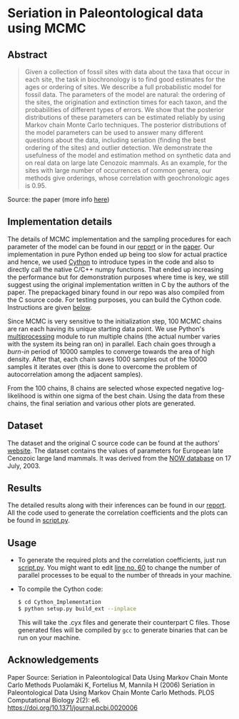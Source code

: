 # Seriation in Paleontological data using MCMC

## Abstract

> Given a collection of fossil sites with data about the taxa that occur in each site, the task in biochronology is to find good estimates for the ages or ordering of sites. We describe a full probabilistic model for fossil data. The parameters of the model are natural: the ordering of the sites, the origination and extinction times for each taxon, and the probabilities of different types of errors. We show that the posterior distributions of these parameters can be estimated reliably by using Markov chain Monte Carlo techniques. The posterior distributions of the model parameters can be used to answer many different questions about the data, including seriation (finding the best ordering of the sites) and outlier detection. We demonstrate the usefulness of the model and estimation method on synthetic data and on real data on large late Cenozoic mammals. As an example, for the sites with large number of occurrences of common genera, our methods give orderings, whose correlation with geochronologic ages is 0.95.

Source: the paper (more info [here](#acknowledgements))

## Implementation details

The details of MCMC implementation and the sampling procedures for each parameter of the model can be found in our [report](https://github.com/PrayagS/Seriation_in_Paleontological_Data_using_MCMC/blob/master/Docs/Report.pdf) or in the [paper](https://doi.org/10.1371/journal.pcbi.0020006). Our implementation in pure Python ended up being too slow for actual practice and hence, we used [Cython](https://cython.org/) to introduce types in the code and also to directly call the native C/C++ numpy functions. That ended up increasing the performance but for demonstration purposes where time is key, we still suggest using the original implementation written in C by the authors of the paper. The prepackaged binary found in our repo was also compiled from the C source code. For testing purposes, you can build the Cython code. Instructions are given [below](#usage).

Since MCMC is very sensitive to the initialization step, 100 MCMC chains are ran each having its unique starting data point. We use Python's [multiprocessing](https://docs.python.org/3/library/multiprocessing.html) module to run multiple chains (the actual number varies with the system its being ran on) in parallel. Each chain goes through a *burn-in* period of 10000 samples to converge towards the area of high density. After that, each chain saves 1000 samples out of the 10000 samples it iterates over (this is done to overcome the problem of autocorrelation among the adjacent samples).

From the 100 chains, 8 chains are selected whose expected negative log-likelihood is within one sigma of the best chain. Using the data from these chains, the final seriation and various other plots are generated.

## Dataset

The dataset and the original C source code can be found at the authors' [website](http://www.cis.hut.fi/projects/patdis/paleo/). The dataset contains the values of parameters for European late Cenozoic large land mammals. It was derived from the [NOW database](http://www.helsinki.fi/science/now) on 17 July, 2003.

## Results

The detailed results along with their inferences can be found in our [report](https://github.com/PrayagS/Seriation_in_Paleontological_Data_using_MCMC/blob/master/Docs/Report.pdf). All the code used to generate the correlation coefficients and the plots can be found in [script.py](https://github.com/PrayagS/Seriation_in_Paleontological_Data_using_MCMC/blob/master/script.py).

## Usage

- To generate the required plots and the correlation coefficients, just run [script.py](https://github.com/PrayagS/Seriation_in_Paleontological_Data_using_MCMC/blob/master/script.py). You might want to edit [line no. 60](https://github.com/PrayagS/Seriation_in_Paleontological_Data_using_MCMC/blob/master/script.py#L60) to change the number of parallel processes to be equal to the number of threads in your machine.

- To compile the Cython code:
  ```sh
  $ cd Cython_Implementation
  $ python setup.py build_ext --inplace
  ```
  This will take the .cyx files and generate their counterpart C files. Those generated files will be compiled by `gcc` to generate binaries that can be run on your machine.

## Acknowledgements

Paper Source: Seriation in Paleontological Data Using Markov Chain Monte Carlo Methods
Puolamäki K, Fortelius M, Mannila H (2006) Seriation in Paleontological Data Using Markov Chain Monte Carlo Methods. PLOS Computational Biology 2(2): e6. https://doi.org/10.1371/journal.pcbi.0020006
